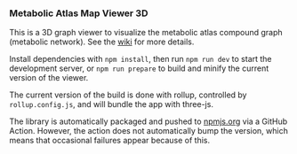 ### Metabolic Atlas Map Viewer 3D

This is a 3D graph viewer to visualize the metabolic atlas compound graph (metabolic network). See the [wiki](../../wiki) for more details.

Install dependencies with `npm install`, then run `npm run dev` to start the development server, or `npm run prepare` to build and minify the current version of the viewer.

The current version of the build is done with rollup, controlled by `rollup.config.js`, and will bundle the app with three-js.

The library is automatically packaged and pushed to [npmjs.org](https://www.npmjs.com/package/@metabolicatlas/3d-network-viewer) via a GitHub Action. However, the action does not automatically bump the version, which means that occasional failures appear because of this.
